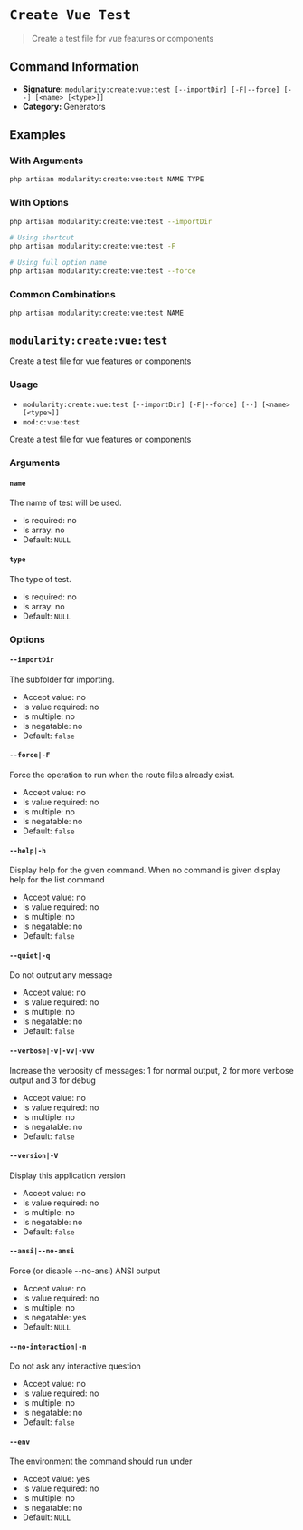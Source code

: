 # `Create Vue Test`

> Create a test file for vue features or components

## Command Information

- **Signature:** `modularity:create:vue:test [--importDir] [-F|--force] [--] [<name> [<type>]]`
- **Category:** Generators


## Examples

### With Arguments

```bash
php artisan modularity:create:vue:test NAME TYPE
```

### With Options

```bash
php artisan modularity:create:vue:test --importDir
```

```bash
# Using shortcut
php artisan modularity:create:vue:test -F

# Using full option name
php artisan modularity:create:vue:test --force
```

### Common Combinations

```bash
php artisan modularity:create:vue:test NAME
```

`modularity:create:vue:test`
----------------------------

Create a test file for vue features or components

### Usage

* `modularity:create:vue:test [--importDir] [-F|--force] [--] [<name> [<type>]]`
* `mod:c:vue:test`

Create a test file for vue features or components

### Arguments

#### `name`

The name of test will be used.

* Is required: no
* Is array: no
* Default: `NULL`

#### `type`

The type of test.

* Is required: no
* Is array: no
* Default: `NULL`

### Options

#### `--importDir`

The subfolder for importing.

* Accept value: no
* Is value required: no
* Is multiple: no
* Is negatable: no
* Default: `false`

#### `--force|-F`

Force the operation to run when the route files already exist.

* Accept value: no
* Is value required: no
* Is multiple: no
* Is negatable: no
* Default: `false`

#### `--help|-h`

Display help for the given command. When no command is given display help for the list command

* Accept value: no
* Is value required: no
* Is multiple: no
* Is negatable: no
* Default: `false`

#### `--quiet|-q`

Do not output any message

* Accept value: no
* Is value required: no
* Is multiple: no
* Is negatable: no
* Default: `false`

#### `--verbose|-v|-vv|-vvv`

Increase the verbosity of messages: 1 for normal output, 2 for more verbose output and 3 for debug

* Accept value: no
* Is value required: no
* Is multiple: no
* Is negatable: no
* Default: `false`

#### `--version|-V`

Display this application version

* Accept value: no
* Is value required: no
* Is multiple: no
* Is negatable: no
* Default: `false`

#### `--ansi|--no-ansi`

Force (or disable --no-ansi) ANSI output

* Accept value: no
* Is value required: no
* Is multiple: no
* Is negatable: yes
* Default: `NULL`

#### `--no-interaction|-n`

Do not ask any interactive question

* Accept value: no
* Is value required: no
* Is multiple: no
* Is negatable: no
* Default: `false`

#### `--env`

The environment the command should run under

* Accept value: yes
* Is value required: no
* Is multiple: no
* Is negatable: no
* Default: `NULL`